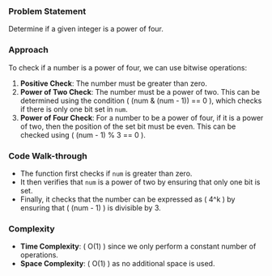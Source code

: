 ### Problem Statement
Determine if a given integer is a power of four.

### Approach
To check if a number is a power of four, we can use bitwise operations:

1. **Positive Check**: The number must be greater than zero.
2. **Power of Two Check**: The number must be a power of two. This can be determined using the condition \( (num \& (num - 1)) == 0 \), which checks if there is only one bit set in `num`.
3. **Power of Four Check**: For a number to be a power of four, if it is a power of two, then the position of the set bit must be even. This can be checked using \( (num - 1) \% 3 == 0 \).

### Code Walk-through
- The function first checks if `num` is greater than zero.
- It then verifies that `num` is a power of two by ensuring that only one bit is set.
- Finally, it checks that the number can be expressed as \( 4^k \) by ensuring that \( (num - 1) \) is divisible by 3.

### Complexity
- **Time Complexity**: \( O(1) \) since we only perform a constant number of operations.
- **Space Complexity**: \( O(1) \) as no additional space is used.

